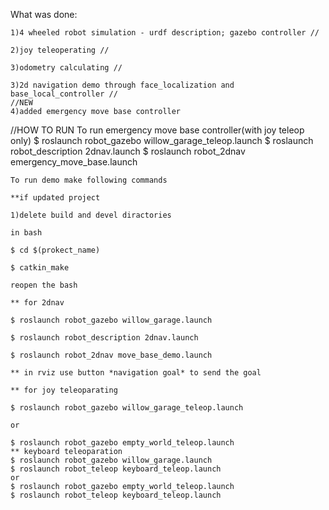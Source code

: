 What was done:

	1)4 wheeled robot simulation - urdf description; gazebo controller //
	
	2)joy teleoperating //
	
	3)odometry calculating //
	
	3)2d navigation demo through face_localization and base_local_controller //
	//NEW
	4)added emergency move base controller
	
	
//HOW TO RUN
	To run emergency move base controller(with joy teleop only)
	$ roslaunch robot_gazebo willow_garage_teleop.launch
	$ roslaunch robot_description 2dnav.launch
	$ roslaunch robot_2dnav emergency_move_base.launch

	To run demo make following commands
	
	**if updated project
	
	1)delete build and devel diractories
	
	in bash
	
	$ cd $(prokect_name)
	
	$ catkin_make
	
	reopen the bash
	
	** for 2dnav
	
	$ roslaunch robot_gazebo willow_garage.launch 
	
	$ roslaunch robot_description 2dnav.launch
	
	$ roslaunch robot_2dnav move_base_demo.launch
	
	** in rviz use button *navigation goal* to send the goal
	
	** for joy teleoparating
	
	$ roslaunch robot_gazebo willow_garage_teleop.launch
	
	or
	
	$ roslaunch robot_gazebo empty_world_teleop.launch
	** keyboard teleoparation
	$ roslaunch robot_gazebo willow_garage.launch
	$ roslaunch robot_teleop keyboard_teleop.launch
	or
	$ roslaunch robot_gazebo empty_world_teleop.launch
	$ roslaunch robot_teleop keyboard_teleop.launch
	
